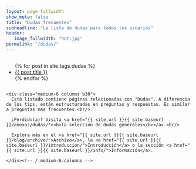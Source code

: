 ```yaml
---
layout: page-fullwidth
show_meta: false
title: "Dudas frecuentes"
subheadline: "La lista de dudas para todos los usuarios"
header:
   image_fullwidth: "hot.jpg"
permalink: "/dudas/"
---
```

<div class="row t60">
    <div class="medium-6 columns b30">
      <ul>
          {% for post in site.tags.dudas %}
          <li><a href="{{ site.url }}{{ site.baseurl }}{{ post.url }}">{{ post.title }}</a></li>
          {% endfor %}
      </ul>
    </div><!-- /.medium-6.columns -->

    <div class="medium-6 columns b30">
      Está listado contiene páginas relacionadas con "Dudas". A diferencia de los tips, están estructuradas en preguntas y respuestas. Es similar a preguntas más frecuentes.<br/>

      ¿Perdido(a)? Visita <a href="{{ site.url }}{{ site.baseurl }}/anexos/dudas/"><b>la selección de dudas generales</b></a>.<br/>

      Explora más en el <a href="{{ site.url }}{{ site.baseurl }}/blog/archive/">Archivo</a>, la <a href="{{ site.url }}{{ site.baseurl }}/introduccion/">Introducción</a> o la sección <a href="{{ site.url }}{{ site.baseurl }}/info/">Información</a>.

    </div><!-- /.medium-6.columns -->
</div><!-- /.row -->

